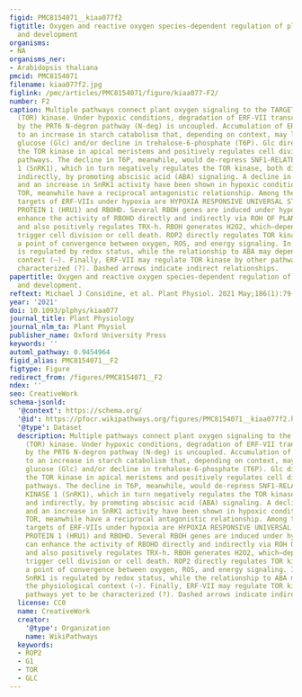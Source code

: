 ```yaml
---
figid: PMC8154071__kiaa077f2
figtitle: Oxygen and reactive oxygen species-dependent regulation of plant growth
  and development
organisms:
- NA
organisms_ner:
- Arabidopsis thaliana
pmcid: PMC8154071
filename: kiaa077f2.jpg
figlink: /pmc/articles/PMC8154071/figure/kiaa077-F2/
number: F2
caption: Multiple pathways connect plant oxygen signaling to the TARGET OF RAPAMYCIN
  (TOR) kinase. Under hypoxic conditions, degradation of ERF-VII transcription factors
  by the PRT6 N-degron pathway (N-deg) is uncoupled. Accumulation of ERF-VII leads
  to an increase in starch catabolism that, depending on context, may lead to increased
  glucose (Glc) and/or decline in trehalose-6-phosphate (T6P). Glc directly regulates
  the TOR kinase in apical meristems and positively regulates cell division by other
  pathways. The decline in T6P, meanwhile, would de-repress SNF1-RELATED PROTEIN KINASE
  1 (SnRK1), which in turn negatively regulates the TOR kinase, both directly and
  indirectly, by promoting abscisic acid (ABA) signaling. A decline in T6P levels
  and an increase in SnRK1 activity have been shown in hypoxic conditions. ABA and
  TOR, meanwhile have a reciprocal antagonistic relationship. Among the transcriptional
  targets of ERF-VIIs under hypoxia are HYPOXIA RESPONSIVE UNIVERSAL STRESS RESPONSIVE
  PROTEIN 1 (HRU1) and RBOHD. Several RBOH genes are induced under hypoxia. HRU1 can
  enhance the activity of RBOHD directly and indirectly via ROH OF PLANT 2 (ROP2),
  and also positively regulates TRX-h. RBOH generates H2O2, which—depending on context—may
  trigger cell division or cell death. ROP2 directly regulates TOR kinase, providing
  a point of convergence between oxygen, ROS, and energy signaling. In addition, SnRK1
  is regulated by redox status, while the relationship to ABA may depend on the physiological
  context (∼). Finally, ERF-VII may regulate TOR kinase by other pathways yet to be
  characterized (?). Dashed arrows indicate indirect relationships.
papertitle: Oxygen and reactive oxygen species-dependent regulation of plant growth
  and development.
reftext: Michael J Considine, et al. Plant Physiol. 2021 May;186(1):79-92.
year: '2021'
doi: 10.1093/plphys/kiaa077
journal_title: Plant Physiology
journal_nlm_ta: Plant Physiol
publisher_name: Oxford University Press
keywords: ''
automl_pathway: 0.9454964
figid_alias: PMC8154071__F2
figtype: Figure
redirect_from: /figures/PMC8154071__F2
ndex: ''
seo: CreativeWork
schema-jsonld:
  '@context': https://schema.org/
  '@id': https://pfocr.wikipathways.org/figures/PMC8154071__kiaa077f2.html
  '@type': Dataset
  description: Multiple pathways connect plant oxygen signaling to the TARGET OF RAPAMYCIN
    (TOR) kinase. Under hypoxic conditions, degradation of ERF-VII transcription factors
    by the PRT6 N-degron pathway (N-deg) is uncoupled. Accumulation of ERF-VII leads
    to an increase in starch catabolism that, depending on context, may lead to increased
    glucose (Glc) and/or decline in trehalose-6-phosphate (T6P). Glc directly regulates
    the TOR kinase in apical meristems and positively regulates cell division by other
    pathways. The decline in T6P, meanwhile, would de-repress SNF1-RELATED PROTEIN
    KINASE 1 (SnRK1), which in turn negatively regulates the TOR kinase, both directly
    and indirectly, by promoting abscisic acid (ABA) signaling. A decline in T6P levels
    and an increase in SnRK1 activity have been shown in hypoxic conditions. ABA and
    TOR, meanwhile have a reciprocal antagonistic relationship. Among the transcriptional
    targets of ERF-VIIs under hypoxia are HYPOXIA RESPONSIVE UNIVERSAL STRESS RESPONSIVE
    PROTEIN 1 (HRU1) and RBOHD. Several RBOH genes are induced under hypoxia. HRU1
    can enhance the activity of RBOHD directly and indirectly via ROH OF PLANT 2 (ROP2),
    and also positively regulates TRX-h. RBOH generates H2O2, which—depending on context—may
    trigger cell division or cell death. ROP2 directly regulates TOR kinase, providing
    a point of convergence between oxygen, ROS, and energy signaling. In addition,
    SnRK1 is regulated by redox status, while the relationship to ABA may depend on
    the physiological context (∼). Finally, ERF-VII may regulate TOR kinase by other
    pathways yet to be characterized (?). Dashed arrows indicate indirect relationships.
  license: CC0
  name: CreativeWork
  creator:
    '@type': Organization
    name: WikiPathways
  keywords:
  - ROP2
  - G1
  - TOR
  - GLC
---
```

